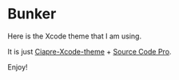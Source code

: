 # Bunker

Here is the Xcode theme that I am using.

It is just [Ciapre-Xcode-theme](https://github.com/vinhnx/Ciapre-Xcode-theme) + [Source Code Pro](https://github.com/adobe/source-code-pro).

Enjoy!
